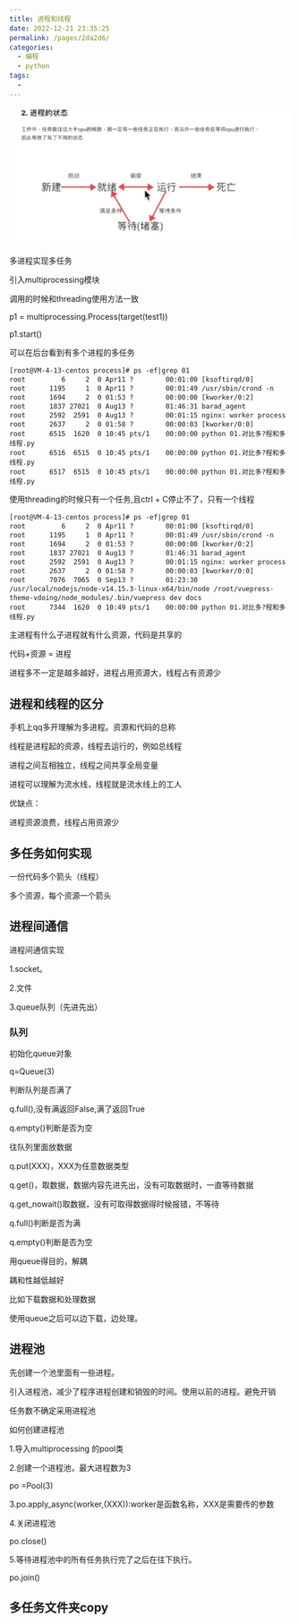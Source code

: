 ```yaml
---
title: 进程和线程
date: 2022-12-21 23:35:25
permalink: /pages/2da2d6/
categories:
  - 编程
  - python
tags:
  - 
---
```

![image-20221204101823056](image/image-20221204101823056.png)





多进程实现多任务

引入multiprocessing模块

调用的时候和threading使用方法一致

p1 = multiprocessing.Process(target(test1))

p1.start()

可以在后台看到有多个进程的多任务

```shell
[root@VM-4-13-centos process]# ps -ef|grep 01
root         6     2  0 Apr11 ?        00:01:00 [ksoftirqd/0]
root      1195     1  0 Apr11 ?        00:01:49 /usr/sbin/crond -n
root      1694     2  0 01:53 ?        00:00:00 [kworker/0:2]
root      1837 27021  0 Aug13 ?        01:46:31 barad_agent
root      2592  2591  0 Aug13 ?        00:01:15 nginx: worker process
root      2637     2  0 01:58 ?        00:00:03 [kworker/0:0]
root      6515  1620  0 10:45 pts/1    00:00:00 python 01.对比多?程和多线程.py
root      6516  6515  0 10:45 pts/1    00:00:00 python 01.对比多?程和多线程.py
root      6517  6515  0 10:45 pts/1    00:00:00 python 01.对比多?程和多线程.py
```

使用threading的时候只有一个任务,且ctrl + C停止不了，只有一个线程

```shell
[root@VM-4-13-centos process]# ps -ef|grep 01
root         6     2  0 Apr11 ?        00:01:00 [ksoftirqd/0]
root      1195     1  0 Apr11 ?        00:01:49 /usr/sbin/crond -n
root      1694     2  0 01:53 ?        00:00:00 [kworker/0:2]
root      1837 27021  0 Aug13 ?        01:46:31 barad_agent
root      2592  2591  0 Aug13 ?        00:01:15 nginx: worker process
root      2637     2  0 01:58 ?        00:00:03 [kworker/0:0]
root      7076  7065  0 Sep13 ?        01:23:30 /usr/local/nodejs/node-v14.15.3-linux-x64/bin/node /root/vuepress-theme-vdoing/node_modules/.bin/vuepress dev docs
root      7344  1620  0 10:49 pts/1    00:00:00 python 01.对比多?程和多线程.py
```

主进程有什么子进程就有什么资源，代码是共享的

代码+资源 = 进程

进程多不一定是越多越好，进程占用资源大，线程占有资源少

## 进程和线程的区分

手机上qq多开理解为多进程。资源和代码的总称

线程是进程起的资源，线程去运行的，例如总线程

进程之间互相独立，线程之间共享全局变量

进程可以理解为流水线，线程就是流水线上的工人

优缺点：

进程资源浪费，线程占用资源少



## 多任务如何实现

一份代码多个箭头（线程）

多个资源，每个资源一个箭头



## 进程间通信

进程间通信实现

1.socket。

2.文件

3.queue队列（先进先出）





### 队列

初始化queue对象

q=Queue(3)

判断队列是否满了

q.full(),没有满返回False,满了返回True

q.empty()判断是否为空



往队列里面放数据

q.put(XXX)，XXX为任意数据类型

q.get()，取数据，数据内容先进先出，没有可取数据时，一直等待数据

q.get_nowait()取数据，没有可取得数据得时候报错，不等待

q.full()判断是否为满

q.empty()判断是否为空





用queue得目的，解耦

耦和性越低越好

比如下载数据和处理数据

使用queue之后可以边下载，边处理。





## 进程池

先创建一个池里面有一些进程。

引入进程池，减少了程序进程创建和销毁的时间。使用以前的进程。避免开销

任务数不确定采用进程池

如何创建进程池

1.导入multiprocessing 的pool类

2.创建一个进程池，最大进程数为3

po =Pool(3)

3.po.apply_async(worker,(XXX)):worker是函数名称，XXX是需要传的参数

4.关闭进程池

po.close()

5.等待进程池中的所有任务执行完了之后在往下执行。

po.join()







## 多任务文件夹copy



